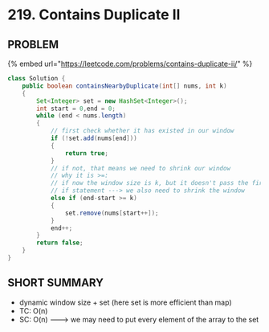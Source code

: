 # 219. Contains Duplicate II

## PROBLEM

{% embed url="https://leetcode.com/problems/contains-duplicate-ii/" %}

```java
class Solution {
    public boolean containsNearbyDuplicate(int[] nums, int k) 
    {
        Set<Integer> set = new HashSet<Integer>();
        int start = 0,end = 0;
        while (end < nums.length)
        {
            // first check whether it has existed in our window
            if (!set.add(nums[end]))
            {
                return true;
            }
            // if not, that means we need to shrink our window
            // why it is >=:
            // if now the window size is k, but it doesn't pass the first
            // if statement ---> we also need to shrink the window
            else if (end-start >= k)
            {
                set.remove(nums[start++]);
            }
            end++;
        }
        return false;
    }
}
```

## SHORT SUMMARY

* dynamic window size + set (here set is more efficient than map)
* TC: O(n)
* SC: O(n) ---> we may need to put every element of the array to the set

